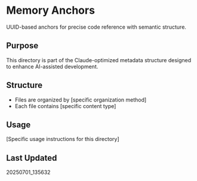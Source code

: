 # Memory Anchors

UUID-based anchors for precise code reference with semantic structure.

## Purpose
This directory is part of the Claude-optimized metadata structure designed to enhance AI-assisted development.

## Structure
- Files are organized by [specific organization method]
- Each file contains [specific content type]

## Usage
[Specific usage instructions for this directory]

## Last Updated
20250701_135632
